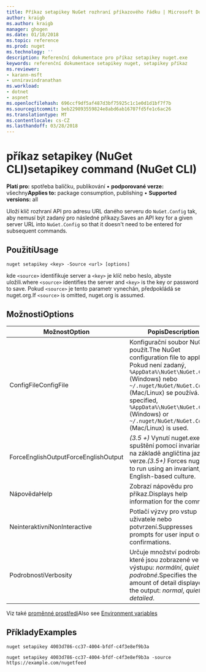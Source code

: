 ```yaml
---
title: Příkaz setapikey NuGet rozhraní příkazového řádku | Microsoft Docs
author: kraigb
ms.author: kraigb
manager: ghogen
ms.date: 01/18/2018
ms.topic: reference
ms.prod: nuget
ms.technology: ''
description: Referenční dokumentace pro příkaz setapikey nuget.exe
keywords: referenční dokumentace setapikey nuget, setapikey příkaz
ms.reviewer:
- karann-msft
- unniravindranathan
ms.workload:
- dotnet
- aspnet
ms.openlocfilehash: 696ccf9df5af487d3bf75925c1c1e0d1d1bf7f7b
ms.sourcegitcommit: beb229893559824e8abd6ab16707fd5fe1c6ac26
ms.translationtype: MT
ms.contentlocale: cs-CZ
ms.lasthandoff: 03/28/2018
---
```

# <a name="setapikey-command-nuget-cli"></a><span data-ttu-id="6308a-104">příkaz setapikey (NuGet CLI)</span><span class="sxs-lookup"><span data-stu-id="6308a-104">setapikey command (NuGet CLI)</span></span>

<span data-ttu-id="6308a-105">**Platí pro:** spotřeba balíčku, publikování &bullet; **podporované verze:** všechny</span><span class="sxs-lookup"><span data-stu-id="6308a-105">**Applies to:** package consumption, publishing &bullet; **Supported versions:** all</span></span>

<span data-ttu-id="6308a-106">Uloží klíč rozhraní API pro adresu URL daného serveru do `NuGet.Config` tak, aby nemusí být zadaný pro následné příkazy.</span><span class="sxs-lookup"><span data-stu-id="6308a-106">Saves an API key for a given server URL into `NuGet.Config` so that it doesn't need to be entered for subsequent commands.</span></span>

## <a name="usage"></a><span data-ttu-id="6308a-107">Použití</span><span class="sxs-lookup"><span data-stu-id="6308a-107">Usage</span></span>

```cli
nuget setapikey <key> -Source <url> [options]
```

<span data-ttu-id="6308a-108">kde `<source>` identifikuje server a `<key>` je klíč nebo heslo, abyste uložili.</span><span class="sxs-lookup"><span data-stu-id="6308a-108">where `<source>` identifies the server and `<key>` is the key or password to save.</span></span> <span data-ttu-id="6308a-109">Pokud `<source>` je tento parametr vynechán, předpokládá se nuget.org.</span><span class="sxs-lookup"><span data-stu-id="6308a-109">If `<source>` is omitted, nuget.org is assumed.</span></span>

## <a name="options"></a><span data-ttu-id="6308a-110">Možnosti</span><span class="sxs-lookup"><span data-stu-id="6308a-110">Options</span></span>

| <span data-ttu-id="6308a-111">Možnost</span><span class="sxs-lookup"><span data-stu-id="6308a-111">Option</span></span> | <span data-ttu-id="6308a-112">Popis</span><span class="sxs-lookup"><span data-stu-id="6308a-112">Description</span></span> |
| --- | --- |
| <span data-ttu-id="6308a-113">ConfigFile</span><span class="sxs-lookup"><span data-stu-id="6308a-113">ConfigFile</span></span> | <span data-ttu-id="6308a-114">Konfigurační soubor NuGet použít.</span><span class="sxs-lookup"><span data-stu-id="6308a-114">The NuGet configuration file to apply.</span></span> <span data-ttu-id="6308a-115">Pokud není zadaný, `%AppData%\NuGet\NuGet.Config` (Windows) nebo `~/.nuget/NuGet/NuGet.Config` (Mac/Linux) se používá.</span><span class="sxs-lookup"><span data-stu-id="6308a-115">If not specified, `%AppData%\NuGet\NuGet.Config` (Windows) or `~/.nuget/NuGet/NuGet.Config` (Mac/Linux) is used.</span></span>|
| <span data-ttu-id="6308a-116">ForceEnglishOutput</span><span class="sxs-lookup"><span data-stu-id="6308a-116">ForceEnglishOutput</span></span> | <span data-ttu-id="6308a-117">*(3.5 +)*  Vynutí nuget.exe ke spuštění pomocí invariantní, na základě angličtina jazykové verze.</span><span class="sxs-lookup"><span data-stu-id="6308a-117">*(3.5+)* Forces nuget.exe to run using an invariant, English-based culture.</span></span> |
| <span data-ttu-id="6308a-118">Nápověda</span><span class="sxs-lookup"><span data-stu-id="6308a-118">Help</span></span> | <span data-ttu-id="6308a-119">Zobrazí nápovědu pro příkaz.</span><span class="sxs-lookup"><span data-stu-id="6308a-119">Displays help information for the command.</span></span> |
| <span data-ttu-id="6308a-120">Neinteraktivní</span><span class="sxs-lookup"><span data-stu-id="6308a-120">NonInteractive</span></span> | <span data-ttu-id="6308a-121">Potlačí výzvy pro vstup uživatele nebo potvrzení.</span><span class="sxs-lookup"><span data-stu-id="6308a-121">Suppresses prompts for user input or confirmations.</span></span> |
| <span data-ttu-id="6308a-122">Podrobnosti</span><span class="sxs-lookup"><span data-stu-id="6308a-122">Verbosity</span></span> | <span data-ttu-id="6308a-123">Určuje množství podrobností, které jsou zobrazené ve výstupu: *normální*, *quiet*, *podrobné*.</span><span class="sxs-lookup"><span data-stu-id="6308a-123">Specifies the amount of detail displayed in the output: *normal*, *quiet*, *detailed*.</span></span> |

<span data-ttu-id="6308a-124">Viz také [proměnné prostředí](cli-ref-environment-variables.md)</span><span class="sxs-lookup"><span data-stu-id="6308a-124">Also see [Environment variables](cli-ref-environment-variables.md)</span></span>

## <a name="examples"></a><span data-ttu-id="6308a-125">Příklady</span><span class="sxs-lookup"><span data-stu-id="6308a-125">Examples</span></span>

```cli
nuget setapikey 4003d786-cc37-4004-bfdf-c4f3e8ef9b3a

nuget setapikey 4003d786-cc37-4004-bfdf-c4f3e8ef9b3a -source https://example.com/nugetfeed
```
